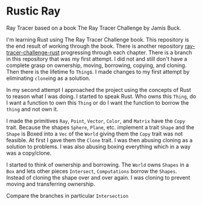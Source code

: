 # Rustic Ray

Ray Tracer based on a book The Ray Tracer Challenge by Jamis Buck.

I'm learning Rust using The Ray Tracer Challenge book. This repository is the end result of working through the book. There is another repository [ray-tracer-challenge-rust](https://github.com/y2k4life/ray-tracer-challenge-rust) progressing through each chapter. There is a branch in this repository that was my first attempt. I did not and still don't have a complete grasp on ownership, moving, borrowing, copying, and cloning. Then there is the lifetime fo `Thing`s. I made changes to my first attempt by eliminating `clone`ing as a solution.

In my second attempt I approached the project using the concepts of Rust to reason what I was doing. I started to speak Rust. Who owns this `Thing`, do I want a function to own this `Thing` or do I want the function to borrow the `thing` and not own it.

I made the primitives `Ray`, `Point`, `Vector`, `Color`, and `Matrix` have the `Copy` trait. Because the shapes `Sphere`, `Plane`, etc. implement a trait `Shape` and the `Shape` is Boxed into a `Vec` of the `World` giving them the `Copy` trait was not feasible. At first I gave them the `Clone` trait. I was then abusing cloning as a solution to problems. I was also abusing boxing everything which in a way was a copy/clone.

I started to think of ownership and borrowing. The `World` owns `Shapes` in a `Box` and lets other pieces `Intersect`, `Computations` borrow the `Shapes`. Instead of cloning the shape over and over again. I was cloning to prevent moving and transferring ownership.

Compare the branches in particular `Intersection`
